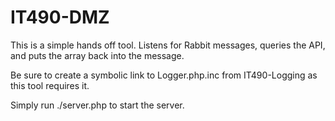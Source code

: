 # IT490-DMZ

This is a simple hands off tool. Listens for Rabbit messages, queries the API, and puts the array back into the message.

Be sure to create a symbolic link to Logger.php.inc from IT490-Logging as this tool requires it.

Simply run ./server.php to start the server.
